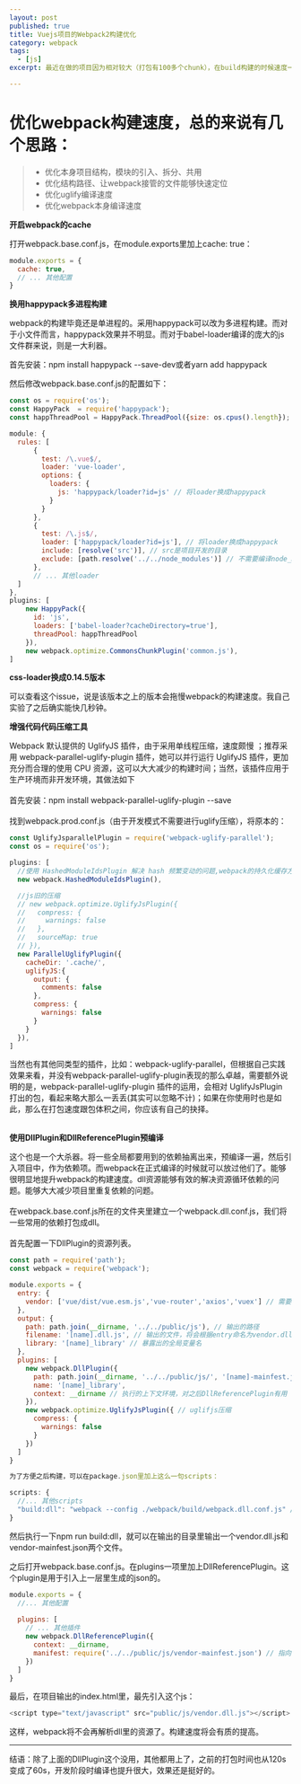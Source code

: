 ```yaml
---
layout: post
published: true
title: Vuejs项目的Webpack2构建优化
category: webpack
tags: 
  - [js]
excerpt: 最近在做的项目因为相对较大（打包有100多个chunk），在build构建的时候速度一直上不去。由于用的是vue-cli的webpack2模板，webpack本身慢+硬件慢（在开发机上开发，内存和CPU都不是很强力）的原因。后来慢到实在受不了了，生产构建居然需要90s，实在太长了。所以开始着手Webpack2构建优化

---
```



# 优化webpack构建速度，总的来说有几个思路：

> * 优化本身项目结构，模块的引入、拆分、共用
> * 优化结构路径、让webpack接管的文件能够快速定位
> * 优化uglify编译速度
> * 优化webpack本身编译速度

**开启webpack的cache**

打开webpack.base.conf.js，在module.exports里加上cache: true：

```javascript
module.exports = {
  cache: true,
  // ... 其他配置
}
```

**换用happypack多进程构建**

webpack的构建毕竟还是单进程的。采用happypack可以改为多进程构建。而对于小文件而言，happypack效果并不明显。而对于babel-loader编译的庞大的js文件群来说，则是一大利器。<br>

首先安装：npm install happypack --save-dev或者yarn add happypack<br/>

然后修改webpack.base.conf.js的配置如下：

```javascript
const os = require('os');
const HappyPack  = require('happypack');
const happThreadPool = HappyPack.ThreadPool({size: os.cpus().length}); // 采用多进程，进程数由CPU核数决定

module: {
  rules: [
      {
        test: /\.vue$/,
        loader: 'vue-loader',
        options: {
          loaders: {
            js: 'happypack/loader?id=js' // 将loader换成happypack
          }
        }
      },
      {
        test: /\.js$/,
        loader: ['happypack/loader?id=js'], // 将loader换成happypack
        include: [resolve('src')], // src是项目开发的目录
        exclude: [path.resolve('../../node_modules')] // 不需要编译node_modules下的js 
      },
      // ... 其他loader
  ]
},
plugins: [
    new HappyPack({
      id: 'js',
      loaders: ['babel-loader?cacheDirectory=true'],
      threadPool: happThreadPool
    }),
    new webpack.optimize.CommonsChunkPlugin('common.js'),
]
```

**css-loader换成0.14.5版本**

可以查看这个issue，说是该版本之上的版本会拖慢webpack的构建速度。我自己实验了之后确实能快几秒钟。

**增强代码代码压缩工具**

Webpack 默认提供的 UglifyJS 插件，由于采用单线程压缩，速度颇慢 ；推荐采用 webpack-parallel-uglify-plugin 插件，她可以并行运行 UglifyJS 插件，更加充分而合理的使用 CPU 资源，这可以大大减少的构建时间；当然，该插件应用于生产环境而非开发环境，其做法如下<br>
<br>
首先安装：npm install webpack-parallel-uglify-plugin --save<br>
<br>
找到webpack.prod.conf.js（由于开发模式不需要进行uglify压缩），将原本的：

```javascript
const UglifyJsparallelPlugin = require('webpack-uglify-parallel');
const os = require('os');

plugins: [
  //使用 HashedModuleIdsPlugin 解决 hash 频繁变动的问题,webpack的持久化缓存方案
  new webpack.HashedModuleIdsPlugin(),

  //js旧的压缩
  // new webpack.optimize.UglifyJsPlugin({
  //   compress: {
  //     warnings: false
  //   },
  //   sourceMap: true
  // }),
  new ParallelUglifyPlugin({
    cacheDir: '.cache/',
    uglifyJS:{
      output: {
        comments: false
      },
      compress: {
        warnings: false
      }
    }
  }),
]
```
当然也有其他同类型的插件，比如：webpack-uglify-parallel，但根据自己实践效果来看，并没有webpack-parallel-uglify-plugin表现的那么卓越，需要额外说明的是，webpack-parallel-uglify-plugin 插件的运用，会相对 UglifyJsPlugin 打出的包，看起来略大那么一丢丢(其实可以忽略不计)；如果在你使用时也是如此，那么在打包速度跟包体积之间，你应该有自己的抉择。<br>
<br>

**使用DllPlugin和DllReferencePlugin预编译**

这个也是一个大杀器。将一些全局都要用到的依赖抽离出来，预编译一遍，然后引入项目中，作为依赖项。而webpack在正式编译的时候就可以放过他们了。能够很明显地提升webpack的构建速度。dll资源能够有效的解决资源循环依赖的问题。能够大大减少项目里重复依赖的问题。<br>
<br>
在webpack.base.conf.js所在的文件夹里建立一个webpack.dll.conf.js，我们将一些常用的依赖打包成dll。<br>
<br>
首先配置一下DllPlugin的资源列表。

```javascript
const path = require('path');
const webpack = require('webpack');

module.exports = {
  entry: {
    vendor: ['vue/dist/vue.esm.js','vue-router','axios','vuex'] // 需要打包起来的依赖
  },
  output: {
    path: path.join(__dirname, '../../public/js'), // 输出的路径
    filename: '[name].dll.js', // 输出的文件，将会根据entry命名为vendor.dll.js
    library: '[name]_library' // 暴露出的全局变量名
  },
  plugins: [
    new webpack.DllPlugin({
      path: path.join(__dirname, '../../public/js/', '[name]-mainfest.json'), // 描述依赖对应关系的json文件
      name: '[name]_library', 
      context: __dirname // 执行的上下文环境，对之后DllReferencePlugin有用
    }),
    new webpack.optimize.UglifyJsPlugin({ // uglifjs压缩
      compress: {
        warnings: false
      }
    })
  ]
}

为了方便之后构建，可以在package.json里加上这么一句scripts：

scripts: {
  //... 其他scripts
  "build:dll": "webpack --config ./webpack/build/webpack.dll.conf.js" // 填写你项目中webpack.dll.conf.js的路径
}

```

然后执行一下npm run build:dll，就可以在输出的目录里输出一个vendor.dll.js和vendor-mainfest.json两个文件。<br>

之后打开webpack.base.conf.js。在plugins一项里加上DllReferencePlugin。这个plugin是用于引入上一层里生成的json的。

```javascript
module.exports = {
  //... 其他配置
  
  plugins: [
    // ... 其他插件
    new webpack.DllReferencePlugin({
      context: __dirname,
      manifest: require('../../public/js/vendor-mainfest.json') // 指向这个json
    })
  ]
}
```
最后，在项目输出的index.html里，最先引入这个js：<br>

```javascript
<script type="text/javascript" src="public/js/vendor.dll.js"></script>
```

这样，webpack将不会再解析dll里的资源了。构建速度将会有质的提高。<br>

* * *

结语：除了上面的DllPlugin这个没用，其他都用上了，之前的打包时间也从120s变成了60s，开发阶段时编译也提升很大，效果还是挺好的。

